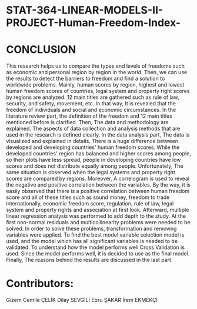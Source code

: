 # STAT-364-LINEAR-MODELS-II-PROJECT-Human-Freedom-Index-
# CONCLUSION 
This research helps us to compare the types and levels of freedoms such as economic and personal region by region in the world. Then, we can use the results to detect the barriers to freedom and find a solution to worldwide problems. Mainly, human scores by region, highest and lowest human freedom scores of countries, legal system and property right scores by regions are analyzed. 12 main titles are gathered such as rule of law, security, and safety, movement, etc. In that way, It is revealed that the freedom of individuals and social and economic circumstances. In the literature review part, the definition of the freedom and 12 main titles mentioned before is clarified. Then, The data and methodology are explained. The aspects of data collection and analysis methods that are used in the research is defined clearly. In the data analysis part, The data is visualized and explained in details. There is a huge difference between developed and developing countries' human freedom scores. While the developed countries' region has balanced and higher scores among people, so their plots have less spread, people in developing countries have low scores and does not distribute equally among people. Unfortunately, The same situation is observed when the legal systems and property right scores are compared by regions. Moreover, A correlogram is used to reveal the negative and positive correlation between the variables. By the way,  it is easily observed that there is a positive correlation between human freedom score and all of these titles such as sound money, freedom to trade internationally, economic freedom score, regulation, rule of law, legal system and property rights and association at first look. Afterward, multiple linear regression analysis was performed to add depth to the study.  At the first non-normal residuals and multicollinearity problems were needed to be solved. In order to solve these problems, transformation and removing variables were applied. To find the best model variable selection model is used, and the model which has all significant variables is needed to be validated. To understand how the model performs well Cross Validation is used. Since the model performs well, it is decided to use as the final model. Finally, The reasons behind the results are discussed in the last part.  
# Contributors: 
Gizem Cemile ÇELİK 
Dilay SEVGİLİ
Ebru ŞAKAR 
İrem EKMEKÇİ  
 

